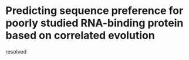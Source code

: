 # Predicting sequence preference for poorly studied RNA-binding protein based on correlated evolution

resolved
